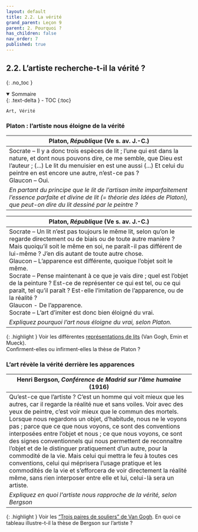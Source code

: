 ```yaml
---
layout: default
title: 2.2. La vérité
grand_parent: Leçon 9
parent: 2. Pourquoi ?
has_children: false
nav_order: 7
published: true
---
```


## 2.2. L’artiste recherche-t-il la vérité ?
{: .no_toc }

<details open markdown="block">
  <summary>
    Sommaire
  </summary>
  {: .text-delta }
- TOC
{:toc}
</details>

`Art, Vérité`

### Platon : l’artiste nous éloigne de la vérité

| Platon, *République* (Ve s. av. J.-C.)                   |
| ------------------------------------------------------------ |
| Socrate – Il y a donc trois espèces de lit ; l’une qui est dans la nature, et dont nous pouvons dire, ce me semble, que Dieu est l’auteur ; (...) Le lit du menuisier en est une aussi (...) Et celui du peintre en est encore une autre, n’est-ce pas ?<br>Glaucon – Oui. |
| *En partant du principe que le lit de l’artisan imite imparfaitement l’essence parfaite et divine de lit (= théorie des Idées de Platon), que peut-on dire du lit dessiné par le peintre ?*  |

| Platon, *République* (Ve s. av. J.-C.)          |
| ------------------------------------------------------------ |
| Socrate – Un lit n’est pas toujours le même lit, selon qu’on le regarde directement ou de biais ou de toute autre manière ? Mais quoiqu’il soit le même en soi, ne paraît-il pas différent de lui-même ? J’en dis autant de toute autre chose.<br>Glaucon – L’apparence est différente, quoique l’objet soit le même.<br>Socrate – Pense maintenant à ce que je vais dire ; quel est l’objet de la peinture ? Est-ce de représenter ce qui est tel, ou ce qui paraît, tel qu’il paraît ? Est-elle l’imitation de l’apparence, ou de la réalité ?<br>Glaucon - De l’apparence.<br>Socrate – L’art d’imiter est donc bien éloigné du vrai. |
| *Expliquez pourquoi l’art nous éloigne du vrai, selon Platon.*     |

{: .highlight }
Voir les différentes [représentations de lits](/../philotg/docs/L9/L9-3-2-1.html) (Van Gogh, Emin et Mueck).  
Confirment-elles ou infirment-elles la thèse de Platon ?

### L’art révèle la vérité derrière les apparences

| Henri Bergson, *Conférence de Madrid sur l’âme humaine* (1916)          |
| ----------------------------------------------------- |
| Qu’est-ce que l’artiste ? C’est un homme qui voit mieux que les autres, car il regarde la réalité nue et sans voiles. Voir avec des yeux de peintre, c’est voir mieux que le commun des mortels. Lorsque nous regardons un objet, d’habitude, nous ne le voyons pas ; parce que ce que nous voyons, ce sont des conventions interposées entre l’objet et nous ; ce que nous voyons, ce sont des signes conventionnels qui nous permettent de reconnaître l’objet et de le distinguer pratiquement d’un autre, pour la commodité de la vie. Mais celui qui mettra le feu à toutes ces conventions, celui qui méprisera l’usage pratique et les commodités de la vie et s’efforcera de voir directement la réalité même, sans rien interposer entre elle et lui, celui-là sera un artiste. |
| *Expliquez en quoi l'artiste nous rapproche de la vérité, selon Bergson*             |

{: .highlight }
Voir les [“Trois paires de souliers”  de Van Gogh](/../philotg/docs/L9/L9-3-2-2.html). En quoi ce tableau illustre-t-il la thèse de Bergson sur l’artiste ?

